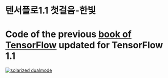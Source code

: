 # 텐서플로1.1 첫걸음-한빛
# Code of the previous [book of TensorFlow](http://wwww.jorditorres.org/TensorFlow) updated for TensorFlow 1.1


[![solarized dualmode](http://jorditorres.org/wp-content/uploads/2016/02/TentativeBookCover.png)](#features)
